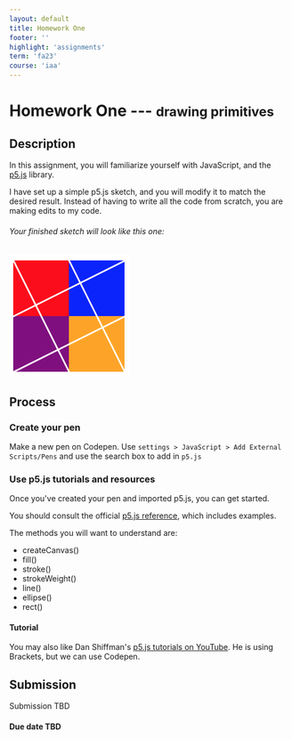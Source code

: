 ```yaml
---
layout: default
title: Homework One
footer: ''
highlight: 'assignments'
term: 'fa23'
course: 'iaa'
---
```

# Homework One --- <small>drawing primitives</small>
## Description
In this assignment, you will familiarize yourself with JavaScript, and the [p5.js](https://p5js.org/) library.

I have set up a simple p5.js sketch, and you will modify it to match the desired result. Instead of having to write all the code from scratch, you are making edits to my code.

<div class="card-block">
  <h6 class="card-text">Your finished sketch will look like this one:</h6>
  <img src="img/hw1-finished.png" alt="homework 1 finished" class="img-fluid">
</div>

## Process
### Create your pen
Make a new pen on Codepen. Use `settings > JavaScript > Add External Scripts/Pens` and use the search box to add in `p5.js`

### Use p5.js tutorials and resources
Once you've created your pen and imported p5.js, you can get started.

You should consult the official [p5.js reference](https://p5js.org/reference/), which includes examples.

The methods you will want to understand are:
* createCanvas()
* fill()
* stroke()
* strokeWeight()
* line()
* ellipse()
* rect()



#### Tutorial
You may also like Dan Shiffman's [p5.js tutorials on YouTube](https://youtu.be/D1ELEeIs0j8). He is using Brackets, but we can use Codepen.

## Submission
Submission TBD

#### **Due date TBD**